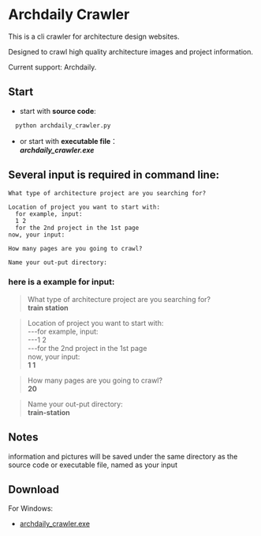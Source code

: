 # Archdaily Crawler
This is a cli crawler for architecture design websites.

Designed to crawl high quality architecture images and project information. 

Current support: Archdaily.

## Start
- start with **source code**:  
```shell
  python archdaily_crawler.py
```  
- or start with **executable file**：  
  ***archdaily_crawler.exe***


## Several input is required in command line:
```
What type of architecture project are you searching for?

Location of project you want to start with:  
  for example, input:  
  1 2
  for the 2nd project in the 1st page  
now, your input:

How many pages are you going to crawl?

Name your out-put directory:
```

### here is a example for input:  
> What type of architecture project are you searching for?  
> **train station**  

> Location of project you want to start with:    
> ---for example, input:    
> ---1 2  
> ---for the 2nd project in the 1st page  
> now, your input:  
> **1 1**  

> How many pages are you going to crawl?  
> **20**  

> Name your out-put directory:  
> **train-station**  

## Notes
information and pictures will be saved under the same directory as the source code or executable file, named as your input

## Download
For Windows: 
* [archdaily_crawler.exe](https://cloud.tsinghua.edu.cn/f/63df9f839e8b44318995/?dl=1)
